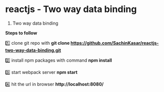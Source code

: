# reactjs - Two way data binding

1. Two way data binding


**Steps to follow**

:one: clone git repo with 
**git clone https://github.com/SachinKasar/reactjs-two-way-data-binding.git**

:two: install npm packages with command
**npm install**

:three: start webpack server
**npm start**

:four: hit the url in browser **http://localhost:8080/**



